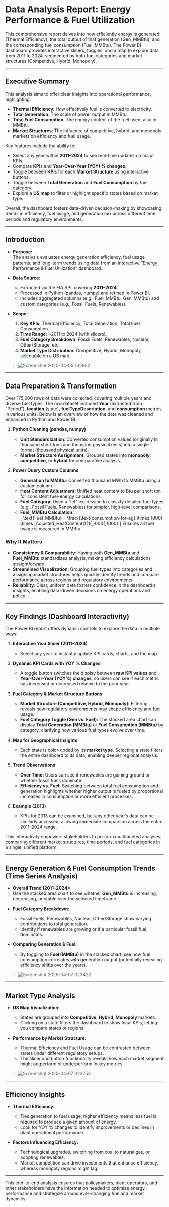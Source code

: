 # Data Analysis Report: Energy Performance & Fuel Utilization

This comprehensive report delves into how efficiently energy is generated (Thermal Efficiency), the total output of that generation (Gen_MMBtu), and the corresponding fuel consumption (Fuel_MMBtu). The Power BI dashboard provides interactive slicers, toggles, and a map to explore data from 2011 to 2024, segmented by both fuel categories and market structures (Competitive, Hybrid, Monopoly).

---

## Executive Summary

This analysis aims to offer clear insights into operational performance, highlighting:

- **Thermal Efficiency**: How effectively fuel is converted to electricity.
- **Total Generation**: The scale of power output in MMBtu.
- **Total Fuel Consumption**: The energy content of the fuel used, also in MMBtu.
- **Market Structures**: The influence of competitive, hybrid, and monopoly markets on efficiency and fuel usage.

Key features include the ability to:
- Select any year within **2011–2024** to see real-time updates on major KPIs.
- Compare **KPI**s and **Year-Over-Year (YOY) % changes**.
- Toggle between **KPI**s for each **Market Structure** using interactive buttons.
- Toggle between **Total Generation** and **Fuel Consumption** by fuel category.
- Explore a **US map** to filter or highlight specific states based on market type.

Overall, the dashboard fosters data-driven decision-making by showcasing trends in efficiency, fuel usage, and generation mix across different time periods and regulatory environments.

---

## Introduction

- **Purpose:**  
  The analysis evaluates energy generation efficiency, fuel usage patterns, and long-term trends using data from an interactive “Energy Performance & Fuel Utilization” dashboard.

- **Data Source:**  
  - Extracted via the EIA API, covering **2011–2024**.
  - Processed in Python (pandas, numpy) and refined in Power BI.
  - Includes aggregated columns (e.g., Fuel_MMBtu, Gen_MMBtu) and custom categories (e.g., Fossil Fuels, Renewables).

- **Scope:**  
  1. **Key KPIs:** Thermal Efficiency, Total Generation, Total Fuel Consumption.  
  2. **Time Range:** ~2011 to 2024 (with slicers).  
  3. **Fuel Category Breakdown:** Fossil Fuels, Renewables, Nuclear, Other/Storage, etc.  
  4. **Market Type Distribution:** Competitive, Hybrid, Monopoly, selectable on a US map.

> ![Screenshot 2025-04-05 162852](https://github.com/user-attachments/assets/d020111b-e191-4ffc-95f4-df50b7566fe4)


---
## Data Preparation & Transformation

Over 175,000 rows of data were collected, covering multiple years and diverse fuel types. The raw dataset included **Year** (extracted from "Period"), **location** (state), **fuelTypeDescription**, and **consumption** metrics in various units. Below is an overview of how the data was cleaned and enhanced in Python and Power BI.

1. **Python Cleaning (pandas, numpy)**  
   - **Unit Standardization**: Converted consumption values (originally in thousand short tons and thousand physical units) into a single format (thousand physical units).  
   - **Market Structure Assignment**: Grouped states into **monopoly**, **competitive**, or **hybrid** for comparative analysis.

2. **Power Query Custom Columns**  
   - **Generation to MMBtu**: Converted thousand MWh to MMBtu using a custom column.  
   - **Heat Content Adjustment**: Unified heat content to Btu per short ton for consistent fuel-energy calculations.  
   - **Fuel Category**: Used a “let” expression to classify detailed fuel types (e.g., Fossil Fuels, Renewables) for simpler, high-level comparisons.  
   - **Fuel_MMBtu Calculation**:  
     \[
       \text{Fuel\_MMBtu} = \frac{(\text{consumption-for-eg} \times 1000) \times [Adjusted\_HeatContent]}{1{,}000{,}000}
     \]
     Ensures all fuel usage is measured in MMBtu.

### Why It Matters

- **Consistency & Comparability**: Having both **Gen_MMBtu** and **Fuel_MMBtu** standardizes analysis, making efficiency calculations straightforward.  
- **Streamlined Visualization**: Grouping fuel types into categories and assigning market structures helps quickly identify trends and compare performance across regions and regulatory environments.  
- **Reliability**: Clear, uniform data fosters confidence in the dashboard’s insights, enabling data-driven decisions on energy operations and policy.
---

## Key Findings (Dashboard Interactivity)

The Power BI report offers dynamic controls to explore the data in multiple ways:

1. **Interactive Year Slicer (2011–2024)**  
   - Select any year to instantly update KPI cards, charts, and the map.

2. **Dynamic KPI Cards with YOY % Changes**  
   - A toggle button switches the display between **raw KPI values** and **Year-Over-Year (YOY%) changes**, so users can see if each metric has increased or decreased relative to the prior year.

3. **Fuel Category & Market Structure Buttons**  
   - **Market Structure (Competitive, Hybrid, Monopoly):** Filtering reveals how regulatory environments may shape efficiency and fuel usage.  
   - **Fuel Category Toggle (Gen vs. Fuel):** The stacked area chart can display **Total Generation (MMBtu)** or **Fuel Consumption (MMBtu)** by category, clarifying how various fuel types evolve over time.

4. **Map for Geographical Insights**  
   - Each state is color-coded by its **market type**. Selecting a state filters the entire dashboard to its data, enabling deeper regional analysis.

5. **Trend Observations**  
   - **Over Time:** Users can see if renewables are gaining ground or whether fossil fuels dominate.  
   - **Efficiency vs. Fuel:** Switching between total fuel consumption and generation highlights whether higher output is fueled by proportional increases in consumption or more efficient processes.

6. **Example (2013)**  
   - KPIs for 2013 can be examined, but any other year’s data can be similarly accessed, allowing immediate comparison across the entire 2011–2024 range.

This interactivity empowers stakeholders to perform multifaceted analyses, comparing different market structures, time periods, and fuel categories in a single, unified platform.

---

## Energy Generation & Fuel Consumption Trends (Time Series Analysis)

- **Overall Trend (2011–2024):**  
  Use the stacked area chart to see whether **Gen_MMBtu** is increasing, decreasing, or stable over the selected timeframe.

- **Fuel Category Breakdown:**  
  - Fossil Fuels, Renewables, Nuclear, Other/Storage show varying contributions to total generation.  
  - Identify if renewables are growing or if a particular fossil fuel dominates.

- **Comparing Generation & Fuel:**  
  - By toggling to **Fuel (MMBtu)** in the stacked chart, see how fuel consumption correlates with generation output (potentially revealing efficiency shifts over the years).

> ![Screenshot 2025-04-07 023422](https://github.com/user-attachments/assets/ab6ff959-f296-4a12-9236-483d835b2e84)


---

## Market Type Analysis

- **US Map Visualization:**  
  - States are grouped into **Competitive, Hybrid, Monopoly** markets.  
  - Clicking on a state filters the dashboard to show local KPIs, letting you compare states or regions.

- **Performance by Market Structure:**  
  - Thermal Efficiency and Fuel Usage can be contrasted between states under different regulatory setups.  
  - The slicer and button functionality reveals how each market segment might outperform or underperform in key metrics.

> ![Screenshot 2025-04-07 023753](https://github.com/user-attachments/assets/2b9284fd-163c-426c-bc67-470ab5140612)


---

## Efficiency Insights

- **Thermal Efficiency:**  
  - Ties generation to fuel usage; higher efficiency means less fuel is required to produce a given amount of energy.  
  - Look for YOY % changes to identify improvements or declines in plant operational performance.

- **Factors Influencing Efficiency:**  
  - Technological upgrades, switching from coal to natural gas, or adopting renewables.  
  - Market competition can drive investments that enhance efficiency, whereas monopoly regions might lag.

---

This end-to-end analysis ensures that policymakers, plant operators, and other stakeholders have the information needed to optimize energy performance and strategize around ever-changing fuel and market dynamics.
